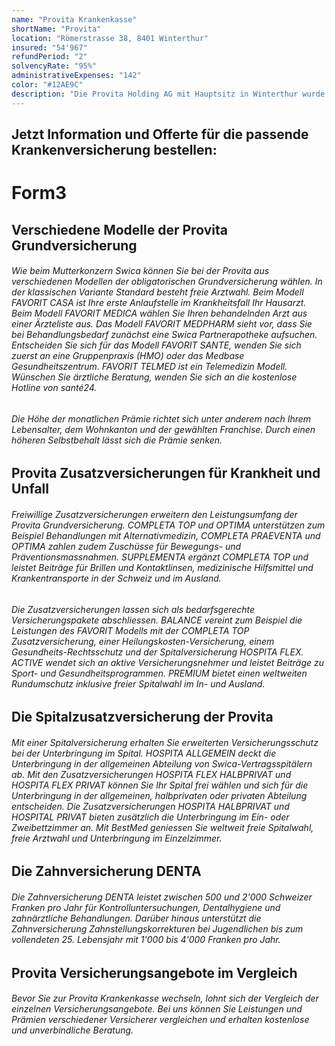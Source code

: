 ```yaml
---
name: "Provita Krankenkasse"
shortName: "Provita"
location: "Römerstrasse 38, 8401 Winterthur"
insured: "54'967"
refundPeriod: "2"
solvencyRate: "95%"
administrativeExpenses: "142"
color: "#12AE9C"
description: "Die Provita Holding AG mit Hauptsitz in Winterthur wurde im Jahr 1845 noch unter dem Namen Sulzer-Krankenkasse gegründet. Mittlerweile ist der traditionsreiche Versicherer Teil der Swica Krankenversicherung AG. Das Leistungsspektrum ist deckungsgleich mit dem Angebot der Swica. Laut dem Bundesamt für Gesundheit haben sich 66'798 Personen für die obligatorische Grundversicherung der Provita entschieden, der Marktanteil lag im Jahr 2016 bei 0,8 Prozent. Neben der obligatorischen Krankenversicherung können Sie auch diverse Zusatzversicherungen abschliessen, darunter auch Spitalversicherungen und eine Zahnversicherung."
---
```


## Jetzt Information und Offerte für die passende Krankenversicherung bestellen:

# Form3

## Verschiedene Modelle der Provita Grundversicherung

###### Wie beim Mutterkonzern Swica können Sie bei der Provita aus verschiedenen Modellen der obligatorischen Grundversicherung wählen. In der klassischen Variante Standard besteht freie Arztwahl. Beim Modell FAVORIT CASA ist Ihre erste Anlaufstelle im Krankheitsfall Ihr Hausarzt. Beim Modell FAVORIT MEDICA wählen Sie Ihren behandelnden Arzt aus einer Ärzteliste aus. Das Modell FAVORIT MEDPHARM sieht vor, dass Sie bei Behandlungsbedarf zunächst eine Swica Partnerapotheke aufsuchen. Entscheiden Sie sich für das Modell FAVORIT SANTE, wenden Sie sich zuerst an eine Gruppenpraxis (HMO) oder das Medbase Gesundheitszentrum. FAVORIT TELMED ist ein Telemedizin Modell. Wünschen Sie ärztliche Beratung, wenden Sie sich an die kostenlose Hotline von santé24.

###### Die Höhe der monatlichen Prämie richtet sich unter anderem nach Ihrem Lebensalter, dem Wohnkanton und der gewählten Franchise. Durch einen höheren Selbstbehalt lässt sich die Prämie senken.

## Provita Zusatzversicherungen für Krankheit und Unfall

###### Freiwillige Zusatzversicherungen erweitern den Leistungsumfang der Provita Grundversicherung. COMPLETA TOP und OPTIMA unterstützen zum Beispiel Behandlungen mit Alternativmedizin, COMPLETA PRAEVENTA und OPTIMA zahlen zudem Zuschüsse für Bewegungs- und Präventionsmassnahmen. SUPPLEMENTA ergänzt COMPLETA TOP und leistet Beiträge für Brillen und Kontaktlinsen, medizinische Hilfsmittel und Krankentransporte in der Schweiz und im Ausland.

###### Die Zusatzversicherungen lassen sich als bedarfsgerechte Versicherungspakete abschliessen. BALANCE vereint zum Beispiel die Leistungen des FAVORIT Modells mit der COMPLETA TOP Zusatzversicherung, einer Heilungskosten-Versicherung, einem Gesundheits-Rechtsschutz und der Spitalversicherung HOSPITA FLEX. ACTIVE wendet sich an aktive Versicherungsnehmer und leistet Beiträge zu Sport- und Gesundheitsprogrammen. PREMIUM bietet einen weltweiten Rundumschutz inklusive freier Spitalwahl im In- und Ausland.

## Die Spitalzusatzversicherung der Provita

###### Mit einer Spitalversicherung erhalten Sie erweiterten Versicherungsschutz bei der Unterbringung im Spital. HOSPITA ALLGEMEIN deckt die Unterbringung in der allgemeinen Abteilung von Swica-Vertragsspitälern ab. Mit den Zusatzversicherungen HOSPITA FLEX HALBPRIVAT und HOSPITA FLEX PRIVAT können Sie Ihr Spital frei wählen und sich für die Unterbringung in der allgemeinen, halbprivaten oder privaten Abteilung entscheiden. Die Zusatzversicherungen HOSPITA HALBPRIVAT und HOSPITAL PRIVAT bieten zusätzlich die Unterbringung im Ein- oder Zweibettzimmer an. Mit BestMed geniessen Sie weltweit freie Spitalwahl, freie Arztwahl und Unterbringung im Einzelzimmer.

## Die Zahnversicherung DENTA

###### Die Zahnversicherung DENTA leistet zwischen 500 und 2'000 Schweizer Franken pro Jahr für Kontrolluntersuchungen, Dentalhygiene und zahnärztliche Behandlungen. Darüber hinaus unterstützt die Zahnversicherung Zahnstellungskorrekturen bei Jugendlichen bis zum vollendeten 25. Lebensjahr mit 1'000 bis 4'000 Franken pro Jahr.

## Provita Versicherungsangebote im Vergleich

###### Bevor Sie zur Provita Krankenkasse wechseln, lohnt sich der Vergleich der einzelnen Versicherungsangebote. Bei uns können Sie Leistungen und Prämien verschiedener Versicherer vergleichen und erhalten kostenlose und unverbindliche Beratung.
